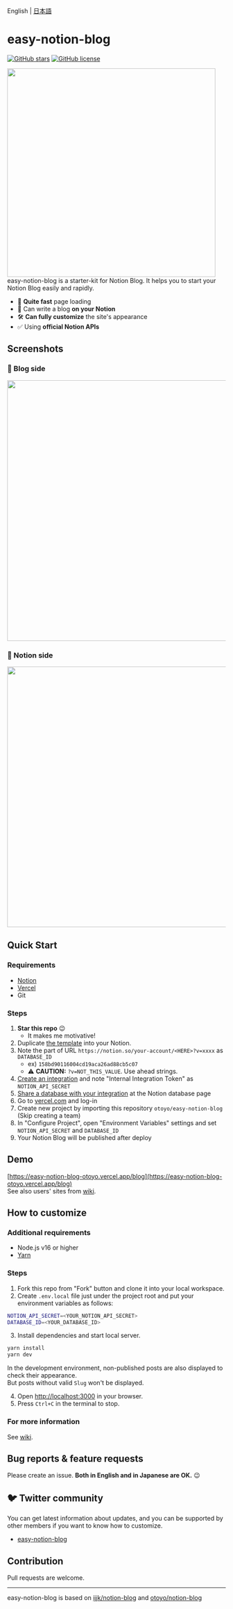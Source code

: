 English | [日本語](README.ja.md)

# easy-notion-blog

[![GitHub stars](https://img.shields.io/github/stars/otoyo/easy-notion-blog)](https://github.com/otoyo/easy-notion-blog/stargazers)
[![GitHub license](https://img.shields.io/github/license/otoyo/easy-notion-blog)](https://github.com/otoyo/easy-notion-blog/blob/master/LICENSE)

<img src="https://user-images.githubusercontent.com/1063435/201917958-432ebbcb-6960-4106-8fd2-9ddcd7539781.jpg" width="480">
easy-notion-blog is a starter-kit for Notion Blog.  
It helps you to start your Notion Blog easily and rapidly.

- :rocket: **Quite fast** page loading
- :pencil: Can write a blog **on your Notion**
- :hammer_and_wrench: **Can fully customize** the site's appearance
- :white_check_mark: Using **official Notion APIs**

## Screenshots

### :camera_flash: Blog side

<img src="https://user-images.githubusercontent.com/1063435/201293737-63c0d504-d34b-4500-98ab-808f4d2e89f3.png" width="600">

### :camera_flash: Notion side

<img src="https://user-images.githubusercontent.com/1063435/201301619-54cf07da-e638-4751-b56c-7115ed5d4eb0.png" width="600">

## Quick Start

### Requirements

- [Notion](https://www.notion.so/)
- [Vercel](https://vercel.com/)
- Git

### Steps

1. **Star this repo** :wink:
   - It makes me motivative!
2. Duplicate [the template](https://www.notion.so/otoyo/158bd90116004cd19aca26ad88cb5c07?v=a20acca876c2428380e5a2a33db233ed) into your Notion.
3. Note the part of URL `https://notion.so/your-account/<HERE>?v=xxxx` as `DATABASE_ID`
   - ex) `158bd90116004cd19aca26ad88cb5c07`
   - :warning: **CAUTION:** `?v=NOT_THIS_VALUE`. Use ahead strings.
4. [Create an integration](https://developers.notion.com/docs/create-a-notion-integration#step-1-create-an-integration) and note "Internal Integration Token" as `NOTION_API_SECRET`
5. [Share a database with your integration](https://developers.notion.com/docs/create-a-notion-integration#step-2-share-a-database-with-your-integration) at the Notion database page
6. Go to [vercel.com](https://vercel.com/) and log-in
7. Create new project by importing this repository `otoyo/easy-notion-blog` (Skip creating a team)
8. In "Configure Project", open "Environment Variables" settings and set `NOTION_API_SECRET` and `DATABASE_ID`
9. Your Notion Blog will be published after deploy

## Demo

[https://easy-notion-blog-otoyo.vercel.app/blog](https://easy-notion-blog-otoyo.vercel.app/blog)  
See also users' sites from [wiki](https://github.com/otoyo/easy-notion-blog/wiki/Users%27-blogs-%E3%83%A6%E3%83%BC%E3%82%B6%E3%83%BC%E3%83%96%E3%83%AD%E3%82%B0).

## How to customize

### Additional requirements

- Node.js v16 or higher
- [Yarn](https://yarnpkg.com/getting-started)

### Steps

1. Fork this repo from "Fork" button and clone it into your local workspace.
2. Create `.env.local` file just under the project root and put your environment variables as follows:

```sh
NOTION_API_SECRET=<YOUR_NOTION_API_SECRET>
DATABASE_ID=<YOUR_DATABASE_ID>
```

3. Install dependencies and start local server.

```sh
yarn install
yarn dev
```

In the development environment, non-published posts are also displayed to check their appearance.  
But posts without valid `Slug` won't be displayed.

4. Open [http://localhost:3000](http://localhost:3000) in your browser.
5. Press `Ctrl+C` in the terminal to stop.

### For more information

See [wiki](https://github.com/otoyo/easy-notion-blog/wiki).

## Bug reports & feature requests

Please create an issue. **Both in English and in Japanese are OK.** :wink:

## :bird: Twitter community

You can get latest information about updates, and you can be supported by other members if you want to know how to customize.

- [easy-notion-blog](https://twitter.com/i/communities/1497431576975908868)

## Contribution

Pull requests are welcome.

---

easy-notion-blog is based on [ijjk/notion-blog](https://github.com/ijjk/notion-blog) and [otoyo/notion-blog](https://github.com/otoyo/notion-blog)
